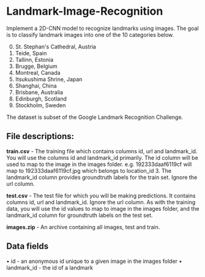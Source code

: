 # Landmark-Image-Recognition
Implement a 2D-CNN model to recognize landmarks using images. 
The goal is to classify landmark images into one of the 10 categories below.

0. St. Stephan's Cathedral, Austria 
1. Teide, Spain 
2. Tallinn, Estonia 
3. Brugge, Belgium 
4. Montreal, Canada 
5. Itsukushima Shrine, Japan 
6. Shanghai, China 
7. Brisbane, Australia 
8. Edinburgh, Scotland 
9. Stockholm, Sweden

The dataset is subset of the Google Landmark Recognition Challenge.

## File descriptions:
**train.csv** - The training file which contains columns id, url and landmark_id. You will use the columns id and landmark_id primarily. The id column will be used to map to the image in the images folder. e.g. 192333daaf6119cf will map to 192333daaf6119cf.jpg which belongs to location_id 3. The landmark_id column provides groundtruth labels for the train set. Ignore the url column.

**test.csv** - The test file for which you will be making predictions. It contains columns id, url and landmark_id. Ignore the url column. As with the training data, you will use the id values to map to image in the images folder, and the landmark_id column for groundtruth labels on the test set.

**images.zip** - An archive containing all images, test and train.

## Data fields
• id - an anonymous id unique to a given image in the images folder
• landmark_id - the id of a landmark
